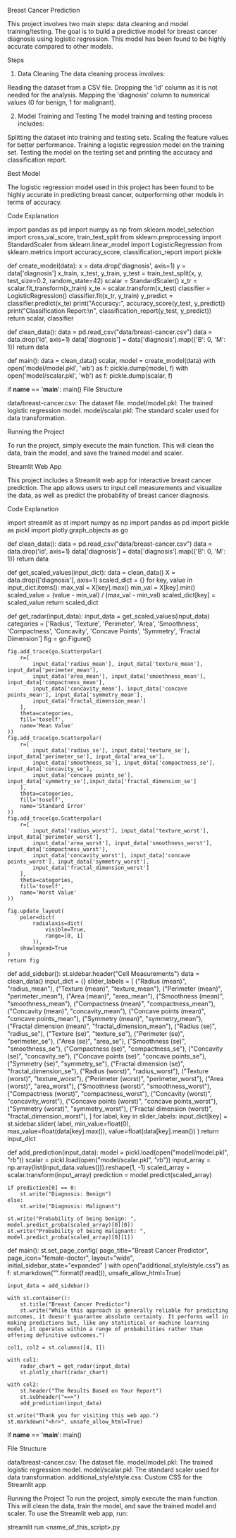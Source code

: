 Breast Cancer Prediction

This project involves two main steps: data cleaning and model training/testing. The goal is to build a predictive model for breast cancer diagnosis using logistic regression. This model has been found to be highly accurate compared to other models.

Steps
1. Data Cleaning
The data cleaning process involves:

Reading the dataset from a CSV file.
Dropping the 'id' column as it is not needed for the analysis.
Mapping the 'diagnosis' column to numerical values (0 for benign, 1 for malignant).

2. Model Training and Testing
The model training and testing process includes:

Splitting the dataset into training and testing sets.
Scaling the feature values for better performance.
Training a logistic regression model on the training set.
Testing the model on the testing set and printing the accuracy and classification report.

Best Model

The logistic regression model used in this project has been found to be highly accurate in predicting breast cancer, outperforming other models in terms of accuracy.

Code Explanation

import pandas as pd
import numpy as np
from sklearn.model_selection import cross_val_score, train_test_split
from sklearn.preprocessing import StandardScaler
from sklearn.linear_model import LogisticRegression
from sklearn.metrics import accuracy_score, classification_report
import pickle

def create_model(data):
    x = data.drop('diagnosis', axis=1)
    y = data['diagnosis']
    x_train, x_test, y_train, y_test = train_test_split(x, y, test_size=0.2, random_state=42)
    scalar = StandardScaler()
    x_tr = scalar.fit_transform(x_train)
    x_te = scalar.transform(x_test)
    classifier = LogisticRegression()
    classifier.fit(x_tr, y_train)
    y_predict = classifier.predict(x_te)
    print("Accuracy:", accuracy_score(y_test, y_predict))
    print("Classification Report:\n", classification_report(y_test, y_predict))
    return scalar, classifier

def clean_data():
    data = pd.read_csv("data/breast-cancer.csv")
    data = data.drop('id', axis=1)
    data['diagnosis'] = data['diagnosis'].map({'B': 0, 'M': 1})
    return data

def main():
    data = clean_data()
    scalar, model = create_model(data)
    with open('model/model.pkl', 'wb') as f:
        pickle.dump(model, f)
    with open('model/scalar.pkl', 'wb') as f:
        pickle.dump(scalar, f)

if __name__ == '__main__':
    main()
File Structure

data/breast-cancer.csv: The dataset file.
model/model.pkl: The trained logistic regression model.
model/scalar.pkl: The standard scaler used for data transformation.

Running the Project

To run the project, simply execute the main function. This will clean the data, train the model, and save the trained model and scaler.

Streamlit Web App

This project includes a Streamlit web app for interactive breast cancer prediction. The app allows users to input cell measurements and visualize the data, as well as predict the probability of breast cancer diagnosis.

Code Explanation

import streamlit as st
import numpy as np
import pandas as pd
import pickle as pickl
import plotly.graph_objects as go

def clean_data():
    data = pd.read_csv("data/breast-cancer.csv")
    data = data.drop('id', axis=1)
    data['diagnosis'] = data['diagnosis'].map({'B': 0, 'M': 1})
    return data

def get_scaled_values(input_dict):
    data = clean_data()
    X = data.drop(['diagnosis'], axis=1)
    scaled_dict = {}
    for key, value in input_dict.items():
        max_val = X[key].max()
        min_val = X[key].min()
        scaled_value = (value - min_val) / (max_val - min_val)
        scaled_dict[key] = scaled_value
    return scaled_dict

def get_radar(input_data):
    input_data = get_scaled_values(input_data)
    categories = ['Radius', 'Texture', 'Perimeter', 'Area', 
                  'Smoothness', 'Compactness', 
                  'Concavity', 'Concave Points',
                  'Symmetry', 'Fractal Dimension']
    fig = go.Figure()

    fig.add_trace(go.Scatterpolar(
        r=[
            input_data['radius_mean'], input_data['texture_mean'], input_data['perimeter_mean'],
            input_data['area_mean'], input_data['smoothness_mean'], input_data['compactness_mean'],
            input_data['concavity_mean'], input_data['concave points_mean'], input_data['symmetry_mean'],
            input_data['fractal_dimension_mean']
        ],
        theta=categories,
        fill='toself',
        name='Mean Value'
    ))
    fig.add_trace(go.Scatterpolar(
        r=[
            input_data['radius_se'], input_data['texture_se'], input_data['perimeter_se'], input_data['area_se'],
            input_data['smoothness_se'], input_data['compactness_se'], input_data['concavity_se'],
            input_data['concave points_se'], input_data['symmetry_se'],input_data['fractal_dimension_se']
        ],
        theta=categories,
        fill='toself',
        name='Standard Error'
    ))
    fig.add_trace(go.Scatterpolar(
        r=[
            input_data['radius_worst'], input_data['texture_worst'], input_data['perimeter_worst'],
            input_data['area_worst'], input_data['smoothness_worst'], input_data['compactness_worst'],
            input_data['concavity_worst'], input_data['concave points_worst'], input_data['symmetry_worst'],
            input_data['fractal_dimension_worst']
        ],
        theta=categories,
        fill='toself',
        name='Worst Value'
    ))

    fig.update_layout(
        polar=dict(
            radialaxis=dict(
                visible=True,
                range=[0, 1]
            )),
        showlegend=True
    )
    return fig

def add_sidebar():
    st.sidebar.header("Cell Measurements")
    data = clean_data()
    input_dict = {}
    slider_labels = [
        ("Radius (mean)", "radius_mean"),
        ("Texture (mean)", "texture_mean"),
        ("Perimeter (mean)", "perimeter_mean"),
        ("Area (mean)", "area_mean"),
        ("Smoothness (mean)", "smoothness_mean"),
        ("Compactness (mean)", "compactness_mean"),
        ("Concavity (mean)", "concavity_mean"),
        ("Concave points (mean)", "concave points_mean"),
        ("Symmetry (mean)", "symmetry_mean"),
        ("Fractal dimension (mean)", "fractal_dimension_mean"),
        ("Radius (se)", "radius_se"),
        ("Texture (se)", "texture_se"),
        ("Perimeter (se)", "perimeter_se"),
        ("Area (se)", "area_se"),
        ("Smoothness (se)", "smoothness_se"),
        ("Compactness (se)", "compactness_se"),
        ("Concavity (se)", "concavity_se"),
        ("Concave points (se)", "concave points_se"),
        ("Symmetry (se)", "symmetry_se"),
        ("Fractal dimension (se)", "fractal_dimension_se"),
        ("Radius (worst)", "radius_worst"),
        ("Texture (worst)", "texture_worst"),
        ("Perimeter (worst)", "perimeter_worst"),
        ("Area (worst)", "area_worst"),
        ("Smoothness (worst)", "smoothness_worst"),
        ("Compactness (worst)", "compactness_worst"),
        ("Concavity (worst)", "concavity_worst"),
        ("Concave points (worst)", "concave points_worst"),
        ("Symmetry (worst)", "symmetry_worst"),
        ("Fractal dimension (worst)", "fractal_dimension_worst"),
    ]
    for label, key in slider_labels:
        input_dict[key] = st.sidebar.slider(
            label,
            min_value=float(0),
            max_value=float(data[key].max()),
            value=float(data[key].mean())
        )
    return input_dict

def add_prediction(input_data):
    model = pickl.load(open("model/model.pkl", "rb"))
    scalar = pickl.load(open("model/scalar.pkl", "rb"))
    input_array = np.array(list(input_data.values())).reshape(1, -1)
    scaled_array = scalar.transform(input_array)
    prediction = model.predict(scaled_array)

    if prediction[0] == 0:
        st.write("Diagnosis: Benign")
    else:
        st.write("Diagnosis: Malignant")
    
    st.write("Probability of being benign: ", model.predict_proba(scaled_array)[0][0])
    st.write("Probability of being malignant: ", model.predict_proba(scaled_array)[0][1])

def main():
    st.set_page_config(
        page_title="Breast Cancer Predictor",
        page_icon="female-doctor",
        layout="wide",
        initial_sidebar_state="expanded"
    )
    with open("additional_style/style.css") as f:
        st.markdown("<style>{}</style>".format(f.read()), unsafe_allow_html=True)

    input_data = add_sidebar()
    
    with st.container():
        st.title("Breast Cancer Predictor")
        st.write("While this approach is generally reliable for predicting outcomes, it doesn't guarantee absolute certainty. It performs well in making predictions but, like any statistical or machine learning model, it operates within a range of probabilities rather than offering definitive outcomes.")
    
    col1, col2 = st.columns([4, 1])

    with col1:
        radar_chart = get_radar(input_data)
        st.plotly_chart(radar_chart)
    
    with col2:
        st.header("The Results Based on Your Report")
        st.subheader("==>")
        add_prediction(input_data)
    
    st.write("Thank you for visiting this web app.")
    st.markdown("<hr>", unsafe_allow_html=True)

if __name__ == '__main__':
    main()

File Structure

data/breast-cancer.csv: The dataset file.
model/model.pkl: The trained logistic regression model.
model/scalar.pkl: The standard scaler used for data transformation.
additional_style/style.css: Custom CSS for the Streamlit app.

Running the Project
To run the project, simply execute the main function. This will clean the data, train the model, and save the trained model and scaler. To use the Streamlit web app, run:

streamlit run <name_of_this_script>.py